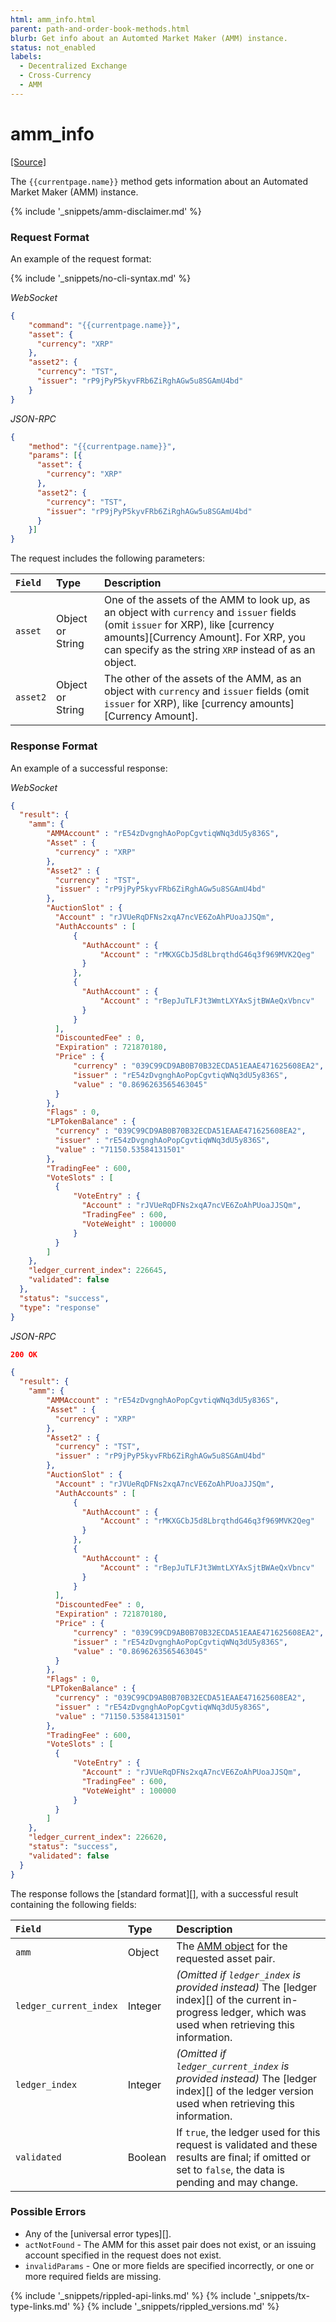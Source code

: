 ```yaml
---
html: amm_info.html
parent: path-and-order-book-methods.html
blurb: Get info about an Automted Market Maker (AMM) instance.
status: not_enabled
labels:
  - Decentralized Exchange
  - Cross-Currency
  - AMM
---
```

# amm_info
[[Source]](https://github.com/gregtatcam/rippled/blob/amm-core-functionality/src/ripple/rpc/handlers/AMMInfo.cpp "Source")
<!-- TODO: Update source link to merged version when available -->

The `{{currentpage.name}}` method gets information about an Automated Market Maker (AMM) instance.

{% include '_snippets/amm-disclaimer.md' %}


### Request Format

An example of the request format:

{% include '_snippets/no-cli-syntax.md' %}

<!-- MULTICODE_BLOCK_START -->

*WebSocket*

```json
{
    "command": "{{currentpage.name}}",
    "asset": {
      "currency": "XRP"
    },
    "asset2": {
      "currency": "TST",
      "issuer": "rP9jPyP5kyvFRb6ZiRghAGw5u8SGAmU4bd"
    }
}
```

*JSON-RPC*

```json
{
    "method": "{{currentpage.name}}",
    "params": [{
      "asset": {
        "currency": "XRP"
      },
      "asset2": {
        "currency": "TST",
        "issuer": "rP9jPyP5kyvFRb6ZiRghAGw5u8SGAmU4bd"
      }
    }]
}
```

<!-- MULTICODE_BLOCK_END -->

The request includes the following parameters:

| `Field`  | Type             | Description                        |
|:---------|:-----------------|:-----------------------------------|
| `asset`  | Object or String | One of the assets of the AMM to look up, as an object with `currency` and `issuer` fields (omit `issuer` for XRP), like [currency amounts][Currency Amount]. For XRP, you can specify as the string `XRP` instead of as an object. |
| `asset2` | Object or String | The other of the assets of the AMM, as an object with `currency` and `issuer` fields (omit `issuer` for XRP), like [currency amounts][Currency Amount]. |


### Response Format

An example of a successful response:

<!-- MULTICODE_BLOCK_START -->

*WebSocket*

```json
{
  "result": {
    "amm": {
        "AMMAccount" : "rE54zDvgnghAoPopCgvtiqWNq3dU5y836S",
        "Asset" : {
          "currency" : "XRP"
        },
        "Asset2" : {
          "currency" : "TST",
          "issuer" : "rP9jPyP5kyvFRb6ZiRghAGw5u8SGAmU4bd"
        },
        "AuctionSlot" : {
          "Account" : "rJVUeRqDFNs2xqA7ncVE6ZoAhPUoaJJSQm",
          "AuthAccounts" : [
              {
                "AuthAccount" : {
                    "Account" : "rMKXGCbJ5d8LbrqthdG46q3f969MVK2Qeg"
                }
              },
              {
                "AuthAccount" : {
                    "Account" : "rBepJuTLFJt3WmtLXYAxSjtBWAeQxVbncv"
                }
              }
          ],
          "DiscountedFee" : 0,
          "Expiration" : 721870180,
          "Price" : {
              "currency" : "039C99CD9AB0B70B32ECDA51EAAE471625608EA2",
              "issuer" : "rE54zDvgnghAoPopCgvtiqWNq3dU5y836S",
              "value" : "0.8696263565463045"
          }
        },
        "Flags" : 0,
        "LPTokenBalance" : {
          "currency" : "039C99CD9AB0B70B32ECDA51EAAE471625608EA2",
          "issuer" : "rE54zDvgnghAoPopCgvtiqWNq3dU5y836S",
          "value" : "71150.53584131501"
        },
        "TradingFee" : 600,
        "VoteSlots" : [
          {
              "VoteEntry" : {
                "Account" : "rJVUeRqDFNs2xqA7ncVE6ZoAhPUoaJJSQm",
                "TradingFee" : 600,
                "VoteWeight" : 100000
              }
          }
        ]
    },
    "ledger_current_index": 226645,
    "validated": false
  },
  "status": "success",
  "type": "response"
}
```

*JSON-RPC*

```json
200 OK

{
  "result": {
    "amm": {
        "AMMAccount" : "rE54zDvgnghAoPopCgvtiqWNq3dU5y836S",
        "Asset" : {
          "currency" : "XRP"
        },
        "Asset2" : {
          "currency" : "TST",
          "issuer" : "rP9jPyP5kyvFRb6ZiRghAGw5u8SGAmU4bd"
        },
        "AuctionSlot" : {
          "Account" : "rJVUeRqDFNs2xqA7ncVE6ZoAhPUoaJJSQm",
          "AuthAccounts" : [
              {
                "AuthAccount" : {
                    "Account" : "rMKXGCbJ5d8LbrqthdG46q3f969MVK2Qeg"
                }
              },
              {
                "AuthAccount" : {
                    "Account" : "rBepJuTLFJt3WmtLXYAxSjtBWAeQxVbncv"
                }
              }
          ],
          "DiscountedFee" : 0,
          "Expiration" : 721870180,
          "Price" : {
              "currency" : "039C99CD9AB0B70B32ECDA51EAAE471625608EA2",
              "issuer" : "rE54zDvgnghAoPopCgvtiqWNq3dU5y836S",
              "value" : "0.8696263565463045"
          }
        },
        "Flags" : 0,
        "LPTokenBalance" : {
          "currency" : "039C99CD9AB0B70B32ECDA51EAAE471625608EA2",
          "issuer" : "rE54zDvgnghAoPopCgvtiqWNq3dU5y836S",
          "value" : "71150.53584131501"
        },
        "TradingFee" : 600,
        "VoteSlots" : [
          {
              "VoteEntry" : {
                "Account" : "rJVUeRqDFNs2xqA7ncVE6ZoAhPUoaJJSQm",
                "TradingFee" : 600,
                "VoteWeight" : 100000
              }
          }
        ]
    },
    "ledger_current_index": 226620,
    "status": "success",
    "validated": false
  }
}
```

<!-- MULTICODE_BLOCK_END -->

The response follows the [standard format][], with a successful result containing the following fields:

| `Field`                | Type    | Description                                               |
|:-----------------------|:--------|:----------------------------------------------------------|
| `amm`                  | Object  | The [AMM object](amm.html) for the requested asset pair.  |
| `ledger_current_index` | Integer | _(Omitted if `ledger_index` is provided instead)_ The [ledger index][] of the current in-progress ledger, which was used when retrieving this information. |
| `ledger_index`         | Integer | _(Omitted if `ledger_current_index` is provided instead)_ The [ledger index][] of the ledger version used when retrieving this information. |
| `validated`            | Boolean | If `true`, the ledger used for this request is validated and these results are final; if omitted or set to `false`, the data is pending and may change. |



### Possible Errors

- Any of the [universal error types][].
- `actNotFound` - The AMM for this asset pair does not exist, or an issuing account specified in the request does not exist.
- `invalidParams` - One or more fields are specified incorrectly, or one or more required fields are missing.

<!--{# common link defs #}-->
{% include '_snippets/rippled-api-links.md' %}
{% include '_snippets/tx-type-links.md' %}
{% include '_snippets/rippled_versions.md' %}
